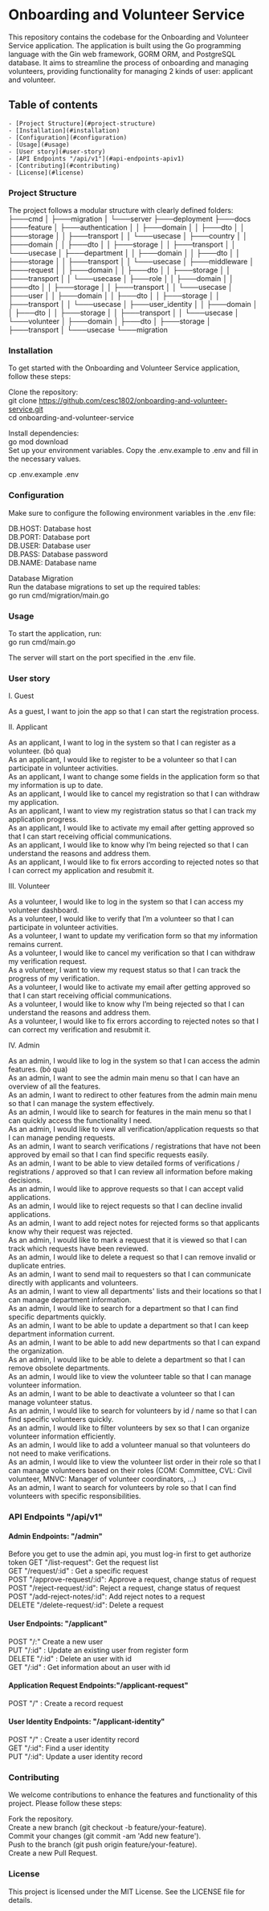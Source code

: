 # Onboarding and Volunteer Service

This repository contains the codebase for the Onboarding and Volunteer Service application. The application is built using the Go programming language with the Gin web framework, GORM ORM, and PostgreSQL database. It aims to streamline the process of onboarding and managing volunteers, providing functionality for managing 2 kinds of user: applicant and volunteer.

## Table of contents
    - [Project Structure](#project-structure)
    - [Installation](#installation)
    - [Configuration](#configuration)
    - [Usage](#usage)
    - [User story](#user-story)
    - [API Endpoints "/api/v1"](#api-endpoints-apiv1)
    - [Contributing](#contributing)
    - [License](#license)

### Project Structure
The project follows a modular structure with clearly defined folders:
├───cmd
│   ├───migration
│   └───server
├───deployment
├───docs
├───feature
│   ├───authentication
│   │   ├───domain
│   │   ├───dto
│   │   ├───storage
│   │   ├───transport
│   │   └───usecase
│   ├───country
│   │   ├───domain
│   │   ├───dto
│   │   ├───storage
│   │   ├───transport
│   │   └───usecase
│   ├───department
│   │   ├───domain
│   │   ├───dto
│   │   ├───storage
│   │   ├───transport
│   │   └───usecase
│   ├───middleware
│   ├───request
│   │   ├───domain
│   │   ├───dto
│   │   ├───storage
│   │   ├───transport
│   │   └───usecase
│   ├───role
│   │   ├───domain
│   │   ├───dto
│   │   ├───storage
│   │   ├───transport
│   │   └───usecase
│   ├───user
│   │   ├───domain
│   │   ├───dto
│   │   ├───storage
│   │   ├───transport
│   │   └───usecase
│   ├───user_identity
│   │   ├───domain
│   │   ├───dto
│   │   ├───storage
│   │   ├───transport
│   │   └───usecase
│   └───volunteer
│       ├───domain
│       ├───dto
│       ├───storage
│       ├───transport
│       └───usecase
└───migration

### Installation
To get started with the Onboarding and Volunteer Service application, follow these steps:

Clone the repository:  
git clone https://github.com/cesc1802/onboarding-and-volunteer-service.git  
cd onboarding-and-volunteer-service

Install dependencies:  
go mod download  
Set up your environment variables. Copy the .env.example to .env and fill in the necessary values.

cp .env.example .env

### Configuration
Make sure to configure the following environment variables in the .env file:

DB.HOST: Database host  
DB.PORT: Database port  
DB.USER: Database user  
DB.PASS: Database password  
DB.NAME: Database name

Database Migration  
Run the database migrations to set up the required tables:  
go run cmd/migration/main.go

### Usage
To start the application, run:  
go run cmd/main.go

The server will start on the port specified in the .env file.

### User story 
I. Guest

As a guest, I want to join the app  so that I can start the registration process.

II. Applicant


As an applicant, I want to log in the system so that I can register as a volunteer. (bỏ qua)  
As an applicant, I would like to register to be a volunteer so that I can participate in volunteer activities.  
As an applicant, I want to change some fields in the application form so that my information is up to date.  
As an applicant, I would like to cancel my registration so that I can withdraw my application.  
As an applicant, I want to view my registration status so that I can track my application progress.  
As an applicant, I would like to activate my email after getting approved so that I can start receiving official communications.  
As an applicant, I would like to know why I’m being rejected so that I can understand the reasons and address them.  
As an applicant, I would like to fix errors according to rejected notes so that I can correct my application and resubmit it.  

III. Volunteer  

As a volunteer, I would like to log in the system so that I can access my volunteer dashboard.  
As a volunteer, I would like to verify that I’m a volunteer so that I can participate in volunteer activities.  
As a volunteer, I want to update my verification form so that my information remains current.  
As a volunteer, I would like to cancel  my verification so that I can withdraw my verification request.  
As a volunteer, I want to view my request status so that I can track the progress of my verification.  
As a volunteer, I would like to activate my email after getting approved so that I can start receiving official communications.   
As a volunteer, I would like to know why I’m being rejected so that I can understand the reasons and address them.   
As a volunteer, I would like to fix errors according to rejected notes so that I can correct my verification and resubmit it.  

IV. Admin  
	
As an admin, I would like to log in the system so that I can access the admin features. (bỏ qua)  
As an admin, I want to see the admin main menu so that I can have an overview of all the features.  
As an admin, I want to redirect to other features from the admin main menu so that I can manage the system effectively.  
As an admin, I would like to search for features in the main menu so that I can quickly access the functionality I need.  
As an admin, I would like to view all verification/application requests so that I can manage pending requests.  
As an admin, I want to search verifications / registrations that have not been approved by email so that I can find specific requests easily.  
As an admin, I want to be able to view detailed forms of verifications / registrations / approved so that I can review all information before making decisions.  
As an admin, I would like to approve requests so that I can accept valid applications.  
As an admin, I would like to reject requests so that I can decline invalid applications.  
As an admin, I want to add reject notes for rejected forms so that applicants know why their request was rejected.    
As an admin, I would like to mark a request that it is viewed so that I can track which requests have been reviewed.  
As an admin, I would like to delete a request so that I can remove invalid or duplicate entries.  
As an admin, I want to send mail to requesters so that I can communicate directly with applicants and volunteers.  
As an admin, I want to view all departments' lists and their locations so that I can manage department information.   
As an admin, I would like to search for a department so that I can find specific departments quickly.  
As an admin, I want to be able to update a department so that I can keep department information current.  
As an admin, I want to be able to add new departments so that I can expand the organization.  
As an admin, I would like to be able to delete a department so that I can remove obsolete departments.  
As an admin, I would like to view the volunteer table so that I can manage volunteer information.  
As an admin, I want to be able to deactivate a volunteer so that I can manage volunteer status.  
As an admin, I would like to search for volunteers by id / name so that I can find specific volunteers quickly.  
As an admin, I would like to filter volunteers by sex so that I can organize volunteer information efficiently.  
As an admin, I would like to add a volunteer manual so that volunteers do not need to make verifications.  
As an admin, I would like to view the volunteer list order in their role so that I can manage volunteers based on their roles (COM: Committee, CVL: Civil volunteer, MNVC: Manager of volunteer coordinators, …)  
As an admin, I want to search for volunteers by role so that I can find volunteers with specific responsibilities.  

### API Endpoints "/api/v1"

#### Admin Endpoints: "/admin" 
Before you get to use the admin api, you must log-in first to get authorize token
GET "/list-request": Get the request list  
GET "/request/:id" : Get a specific request  
POST "/approve-request/:id": Approve a request, change status of request  
POST "/reject-request/:id": Reject a request, change status of request  
POST "/add-reject-notes/:id": Add reject notes to a request  
DELETE "/delete-request/:id": Delete a request  

#### User Endpoints: "/applicant"  
POST "/:" Create a new user  
PUT "/:id" : Update an existing user from register form  
DELETE "/:id" : Delete an user with id  
GET "/:id" : Get information about an user with id

#### Application Request Endpoints:"/applicant-request"  
POST "/" : Create a record request

#### User Identity Endpoints: "/applicant-identity"  
POST "/" : Create a user identity record  
GET "/:id": Find a user identity  
PUT "/:id": Update a user identity record    

### Contributing  

We welcome contributions to enhance the features and functionality of this project. Please follow these steps:

Fork the repository.  
Create a new branch (git checkout -b feature/your-feature).  
Commit your changes (git commit -am 'Add new feature').  
Push to the branch (git push origin feature/your-feature).  
Create a new Pull Request.  

### License  
This project is licensed under the MIT License. See the LICENSE file for details.  

